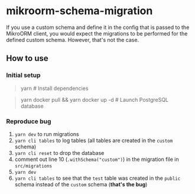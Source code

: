 # mikroorm-schema-migration

If you use a custom schema and define it in the config that is passed to the MikroORM client, you would expect the migrations to be performed for the defined custom schema. However, that's not the case.

## How to use

### Initial setup

> yarn # Install dependencies

> yarn docker pull && yarn docker up -d # Launch PostgreSQL database

### Reproduce bug

1. `yarn dev` to run migrations
2. `yarn cli tables` to log tables (all tables are created in the `custom` schema)
3. `yarn cli reset` to drop the database
4. comment out line 10 (`.withSchema("custom")`) in the migration file in `src/migrations`
5. `yarn dev`
6. `yarn cli tables` to see that the `test` table was created in the `public` schema instead of the `custom` schema (**that's the bug**)

